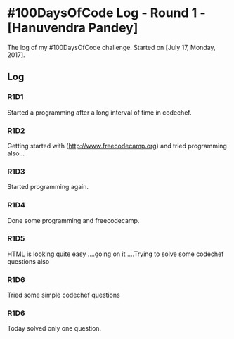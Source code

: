 # #100DaysOfCode Log - Round 1 - [Hanuvendra Pandey]

The log of my #100DaysOfCode challenge. Started on [July 17, Monday, 2017].

## Log

### R1D1 
Started a programming after a long interval of time in codechef.

### R1D2
Getting started with  (http://www.freecodecamp.org) and tried programming also...

### R1D3
Started programming again.

### R1D4
Done some programming and freecodecamp.

### R1D5
HTML is looking quite easy ....going on it ....Trying to solve some codechef questions also

### R1D6
Tried some simple codechef questions

### R1D6 
Today solved only one question.
